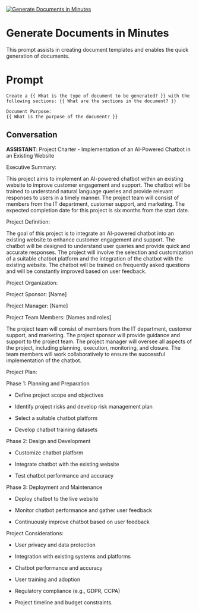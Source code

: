 
[![Generate Documents in Minutes](https://flow-prompt-covers.s3.us-west-1.amazonaws.com/icon/futuristic/futu_3.png)]()
# Generate Documents in Minutes 
This prompt assists in creating document templates and enables the quick generation of documents.

# Prompt

```
Create a {{ What is the type of document to be generated? }} with the following sections: {{ What are the sections in the document? }}

Document Purpose:
{{ What is the purpose of the document? }}
```

## Conversation

**ASSISTANT**: Project Charter - Implementation of an AI-Powered Chatbot in an Existing Website



Executive Summary:

This project aims to implement an AI-powered chatbot within an existing website to improve customer engagement and support. The chatbot will be trained to understand natural language queries and provide relevant responses to users in a timely manner. The project team will consist of members from the IT department, customer support, and marketing. The expected completion date for this project is six months from the start date.



Project Definition:

The goal of this project is to integrate an AI-powered chatbot into an existing website to enhance customer engagement and support. The chatbot will be designed to understand user queries and provide quick and accurate responses. The project will involve the selection and customization of a suitable chatbot platform and the integration of the chatbot with the existing website. The chatbot will be trained on frequently asked questions and will be constantly improved based on user feedback.



Project Organization:

Project Sponsor: [Name]

Project Manager: [Name]

Project Team Members: [Names and roles]



The project team will consist of members from the IT department, customer support, and marketing. The project sponsor will provide guidance and support to the project team. The project manager will oversee all aspects of the project, including planning, execution, monitoring, and closure. The team members will work collaboratively to ensure the successful implementation of the chatbot.



Project Plan:

Phase 1: Planning and Preparation

- Define project scope and objectives

- Identify project risks and develop risk management plan

- Select a suitable chatbot platform

- Develop chatbot training datasets



Phase 2: Design and Development

- Customize chatbot platform

- Integrate chatbot with the existing website

- Test chatbot performance and accuracy



Phase 3: Deployment and Maintenance

- Deploy chatbot to the live website

- Monitor chatbot performance and gather user feedback

- Continuously improve chatbot based on user feedback



Project Considerations:

- User privacy and data protection

- Integration with existing systems and platforms

- Chatbot performance and accuracy

- User training and adoption

- Regulatory compliance (e.g., GDPR, CCPA)

- Project timeline and budget constraints.



